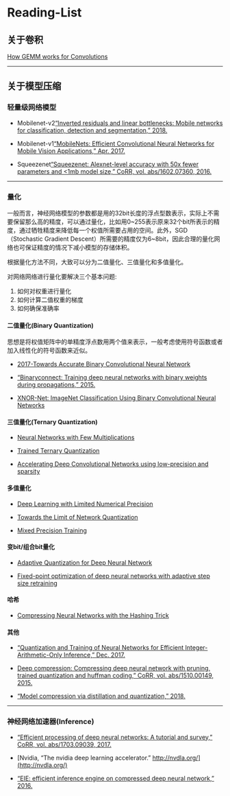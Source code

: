 # Reading-List

## 关于卷积

[How GEMM works for Convolutions](
https://petewarden.com/2015/04/20/why-gemm-is-at-the-heart-of-deep-learning/)

-----

## 关于模型压缩

### 轻量级网络模型

* Mobilenet-v2[“Inverted residuals and linear bottlenecks: Mobile networks for classification, detection and segmentation,” 2018.](https://arxiv.org/abs/1801.04381v2)

* Mobilenet-v1[“MobileNets: Efficient Convolutional Neural Networks for Mobile Vision Applications,” Apr. 2017.](https://arxiv.org/abs/1704.04861)

* Squeezenet[“Squeezenet: Alexnet-level accuracy with 50x fewer parameters and <1mb model size,” CoRR, vol. abs/1602.07360, 2016.](https://arxiv.org/abs/1602.07360v2)

-----

### 量化

一般而言，神经网络模型的参数都是用的32bit长度的浮点型数表示，实际上不需要保留那么高的精度，可以通过量化，比如用0~255表示原来32个bit所表示的精度，通过牺牲精度来降低每一个权值所需要占用的空间。此外，SGD（Stochastic Gradient Descent）所需要的精度仅为6~8bit，因此合理的量化网络也可保证精度的情况下减小模型的存储体积。

根据量化方法不同，大致可以分为二值量化、三值量化和多值量化。

对网络网络进行量化要解决三个基本问题:

1. 如何对权重进行量化
2. 如何计算二值权重的梯度
3. 如何确保准确率

#### 二值量化(Binary Quantization)

思想是将权值矩阵中的单精度浮点数用两个值来表示，一般考虑使用符号函数或者加入线性化的符号函数来近似。

* [2017-Towards Accurate Binary Convolutional Neural Network](https://arxiv.org/abs/1711.11294)

* [“Binaryconnect: Training deep neural networks with binary weights during propagations,” 2015.](https://arxiv.org/abs/1511.00363)

* [XNOR-Net: ImageNet Classification Using Binary Convolutional Neural Networks](https://arxiv.org/abs/1603.05279)

#### 三值量化(Ternary Quantization)

* [Neural Networks with Few Multiplications](https://arxiv.org/abs/1510.03009)

* [Trained Ternary Quantization](https://arxiv.org/abs/1612.01064)

* [Accelerating Deep Convolutional Networks using low-precision and sparsity](https://arxiv.org/abs/1610.00324)

#### 多值量化

* [Deep Learning with Limited Numerical Precision](https://arxiv.org/abs/1502.02551)

* [Towards the Limit of Network Quantization](https://arxiv.org/abs/1612.01543)

* [Mixed Precision Training](https://arxiv.org/abs/1710.03740)

#### 变bit/组合bit量化

* [Adaptive Quantization for Deep Neural Network](https://arxiv.org/abs/1712.01048)

* [Fixed-point optimization of deep neural networks with adaptive step size retraining](https://arxiv.org/abs/1702.08171)

#### 哈希

* [Compressing Neural Networks with the Hashing Trick](https://arxiv.org/abs/1504.04788)

#### 其他

* [“Quantization and Training of Neural Networks for Efficient Integer-Arithmetic-Only Inference,” Dec. 2017.](https://arxiv.org/abs/1712.05877)

* [Deep compression: Compressing deep neural network with pruning, trained quantization and huffman coding,” CoRR, vol. abs/1510.00149, 2015.](https://arxiv.org/abs/1510.00149)

* [“Model compression via distillation and quantization,” 2018.](https://arxiv.org/abs/1802.05668)

-----

### 神经网络加速器(Inference)

* [“Efficient processing of deep neural networks: A tutorial and survey,” CoRR, vol. abs/1703.09039, 2017.](https://arxiv.org/abs/1703.09039)

* [Nvidia, “The nvidia deep learning accelerator.” http://nvdla.org/](http://nvdla.org/)

* [“EIE: efficient inference engine on compressed deep neural network,” 2016.](https://arxiv.org/abs/1602.01528)

